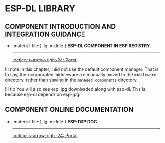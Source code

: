 # ESP-DL LIBRARY

## COMPONENT INTRODUCTION AND INTEGRATION GUIDANCE

<div class="grid cards" markdown>

-   :material-file:{ .lg .middle } __ESP-DL COMPONENT IN ESP REGISTRY__

    ---


    [:octicons-arrow-right-24: <a href="https://components.espressif.com/components/espressif/esp-dl" target="_blank"> Portal </a>](#)

</div>

!!! note
    In this chapter, I did not use the default component manager. That is to say, the incorporated middleware are manually moved to the `middleware` directory, rather than staying in the `managed_components` directory.

!!! tip
    You will also see esp_jpg downloaded along with esp-dl. This is because esp-dl depends on esp-jpg.

## COMPONENT ONLINE DOCUMENTATION

<div class="grid cards" markdown>

-   :material-file:{ .lg .middle } __ESP-DSP DOC__

    ---


    [:octicons-arrow-right-24: <a href="https://docs.espressif.com/projects/esp-dl/en/latest/introduction/readme.html" target="_blank"> Portal </a>](#)

</div>